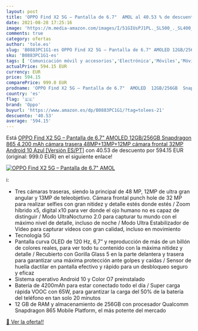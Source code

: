 ```yaml
---
layout: post
title: 'OPPO Find X2 5G – Pantalla de 6.7"  AMOL al 40.53 % de descuento'
date: 2021-08-28 17:25:16
image: 'https://m.media-amazon.com/images/I/51GIUsPJ1PL._SL500_._SL400_.jpg'
comments: true
category: ofertas
author: 'tole.es'
slug: 'B0883PC1G1-es OPPO Find X2 5G – Pantalla de 6.7" AMOLED 12GB/256GB...'
sku: 'B0883PC1G1-es'
tags: [ 'Comunicación móvil y accesorios','Electrónica','Móviles','Móviles y smartphones libres','android','oppo', ]
actualPrice: 594.15 EUR
currency: EUR
price: 594.15
comparePrice: 999.0 EUR
prodname: 'OPPO Find X2 5G – Pantalla de 6.7"  AMOLED  12GB/256GB  Snapdragon 865  4.200 mAh  cámara trasera 48MP+13MP+12MP  cámara frontal 32MP  Android 10    Azul [Versión ES/PT]'
country: 'es'
flag: '🇪🇸'
brand: 'Oppo'
buyurl: 'https://www.amazon.es/dp/B0883PC1G1/?tag=tolees-21'
descuento: '40.53'
average: '594.15'
---
```


Está [OPPO Find X2 5G – Pantalla de 6.7"  AMOLED  12GB/256GB  Snapdragon 865  4.200 mAh  cámara trasera 48MP+13MP+12MP  cámara frontal 32MP  Android 10    Azul [Versión ES/PT]](https://www.amazon.es/dp/B0883PC1G1/?tag=tolees-21) con 40.53 de descuento por 594.15 EUR (original: 999.0 EUR) en el siguiente enlace!

[![OPPO Find X2 5G – Pantalla de 6.7"  AMOL](https://m.media-amazon.com/images/I/51GIUsPJ1PL._SL500_._SL400_.jpg)](https://www.amazon.es/dp/B0883PC1G1/?tag=tolees-21)

ℹ️:

- Tres cámaras traseras, siendo la principal de 48 MP, 12MP de ultra gran angular y 13MP de teleobjetivo. Cámara frontal punch hole de 32 MP para realizar selfies con gran nitidez y detalle estés donde estés / Zoom híbrido x5, digital x10 para ver donde el ojo humano no es capaz de distinguir / Modo UltraNocturno 2.0 para capturar tu mundo con el máximo nivel de detalle, incluso de noche / Modo Ultra Estabilizador de Vídeo para capturar vídeos con gran calidad, incluso en movimiento
- Tecnología 5G
- Pantalla curva OLED de 120 Hz, 6,7” y reproducción de más de un billón de colores reales, para ver todo tu contenido con la máxima nitidez y detalle / Recubierto con Gorilla Glass 5 en la parte delantera y trasera para garantizar una máxima protección ante golpes y caídas / Sensor de huella dactilar en pantalla efectivo y rápido para un desbloqueo seguro y eficaz
- Sistema operativo Android 10 y Color O7 preinstalado
- Batería de 4200mAh para estar conectado todo el día / Super carga rápida VOOC con 65W, para garantizar la carga del 50% de la batería del teléfono en tan solo 20 minutos
- 12 GB de RAM y almacenamiento de 256GB con procesador Qualcomm Snapdragon 865 Mobile Platform, el más potente del mercado

[🛒 Ver la oferta!!](https://www.amazon.es/dp/B0883PC1G1/?tag=tolees-21)

